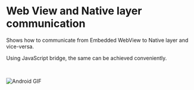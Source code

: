 # Web View and Native layer communication

Shows how to communicate from Embedded WebView to Native layer and vice-versa.

Using JavaScript bridge, the same can be achieved conveniently.

<br>

<p align="center">  
  
  ![Android GIF](https://user-images.githubusercontent.com/39777674/73594222-5aaa1a00-4532-11ea-9e46-42e52e54ff59.gif)

</p>


<br>






